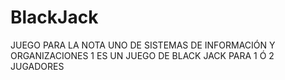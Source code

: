 # BlackJack
JUEGO PARA LA NOTA UNO DE SISTEMAS DE INFORMACIÓN Y ORGANIZACIONES 1
ES UN JUEGO DE BLACK JACK PARA 1 Ó 2 JUGADORES
